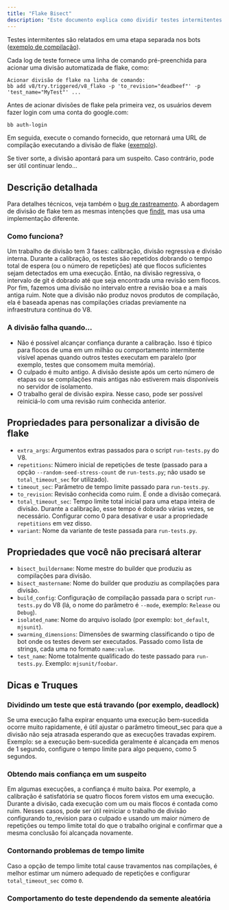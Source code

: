 ```yaml
---
title: "Flake Bisect"
description: "Este documento explica como dividir testes intermitentes (flaky tests)."
---
```

Testes intermitentes são relatados em uma etapa separada nos bots ([exemplo de compilação](https://ci.chromium.org/ui/p/v8/builders/ci/V8%20Linux64%20TSAN/38630/overview)).

Cada log de teste fornece uma linha de comando pré-preenchida para acionar uma divisão automatizada de flake, como:

```
Acionar divisão de flake na linha de comando:
bb add v8/try.triggered/v8_flako -p 'to_revision="deadbeef"' -p 'test_name="MyTest"' ...
```

Antes de acionar divisões de flake pela primeira vez, os usuários devem fazer login com uma conta do google.com:

```bash
bb auth-login
```

Em seguida, execute o comando fornecido, que retornará uma URL de compilação executando a divisão de flake ([exemplo](https://ci.chromium.org/ui/p/v8/builders/try.triggered/v8_flako/b8836020260675019825/overview)).

Se tiver sorte, a divisão apontará para um suspeito. Caso contrário, pode ser útil continuar lendo...

## Descrição detalhada

Para detalhes técnicos, veja também o [bug de rastreamento](https://crbug.com/711249). A abordagem de divisão de flake tem as mesmas intenções que [findit](https://sites.google.com/chromium.org/cat/findit), mas usa uma implementação diferente.

### Como funciona?

Um trabalho de divisão tem 3 fases: calibração, divisão regressiva e divisão interna. Durante a calibração, os testes são repetidos dobrando o tempo total de espera (ou o número de repetições) até que flocos suficientes sejam detectados em uma execução. Então, na divisão regressiva, o intervalo de git é dobrado até que seja encontrada uma revisão sem flocos. Por fim, fazemos uma divisão no intervalo entre a revisão boa e a mais antiga ruim. Note que a divisão não produz novos produtos de compilação, ela é baseada apenas nas compilações criadas previamente na infraestrutura contínua do V8.

### A divisão falha quando...

- Não é possível alcançar confiança durante a calibração. Isso é típico para flocos de uma em um milhão ou comportamento intermitente visível apenas quando outros testes executam em paralelo (por exemplo, testes que consomem muita memória).
- O culpado é muito antigo. A divisão desiste após um certo número de etapas ou se compilações mais antigas não estiverem mais disponíveis no servidor de isolamento.
- O trabalho geral de divisão expira. Nesse caso, pode ser possível reiniciá-lo com uma revisão ruim conhecida anterior.

## Propriedades para personalizar a divisão de flake

- `extra_args`: Argumentos extras passados para o script `run-tests.py` do V8.
- `repetitions`: Número inicial de repetições de teste (passado para a opção `--random-seed-stress-count` de `run-tests.py`; não usado se `total_timeout_sec` for utilizado).
- `timeout_sec`: Parâmetro de tempo limite passado para `run-tests.py`.
- `to_revision`: Revisão conhecida como ruim. É onde a divisão começará.
- `total_timeout_sec`: Tempo limite total inicial para uma etapa inteira de divisão. Durante a calibração, esse tempo é dobrado várias vezes, se necessário. Configurar como 0 para desativar e usar a propriedade `repetitions` em vez disso.
- `variant`: Nome da variante de teste passada para `run-tests.py`.

## Propriedades que você não precisará alterar

- `bisect_buildername`: Nome mestre do builder que produziu as compilações para divisão.
- `bisect_mastername`: Nome do builder que produziu as compilações para divisão.
- `build_config`: Configuração de compilação passada para o script `run-tests.py` do V8 (lá, o nome do parâmetro é `--mode`, exemplo: `Release` ou `Debug`).
- `isolated_name`: Nome do arquivo isolado (por exemplo: `bot_default`, `mjsunit`).
- `swarming_dimensions`: Dimensões de swarming classificando o tipo de bot onde os testes devem ser executados. Passado como lista de strings, cada uma no formato `name:value`.
- `test_name`: Nome totalmente qualificado do teste passado para `run-tests.py`. Exemplo: `mjsunit/foobar`.

## Dicas e Truques

### Dividindo um teste que está travando (por exemplo, deadlock)

Se uma execução falha expirar enquanto uma execução bem-sucedida ocorre muito rapidamente, é útil ajustar o parâmetro timeout_sec para que a divisão não seja atrasada esperando que as execuções travadas expirem. Exemplo: se a execução bem-sucedida geralmente é alcançada em menos de 1 segundo, configure o tempo limite para algo pequeno, como 5 segundos.

### Obtendo mais confiança em um suspeito

Em algumas execuções, a confiança é muito baixa. Por exemplo, a calibração é satisfatória se quatro flocos forem vistos em uma execução. Durante a divisão, cada execução com um ou mais flocos é contada como ruim. Nesses casos, pode ser útil reiniciar o trabalho de divisão configurando to_revision para o culpado e usando um maior número de repetições ou tempo limite total do que o trabalho original e confirmar que a mesma conclusão foi alcançada novamente.

### Contornando problemas de tempo limite

Caso a opção de tempo limite total cause travamentos nas compilações, é melhor estimar um número adequado de repetições e configurar `total_timeout_sec` como `0`.

### Comportamento do teste dependendo da semente aleatória
